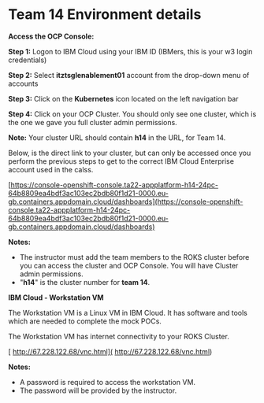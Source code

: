 # Team 14 Environment details



**Access the OCP Console:** 

**Step 1:** Logon to IBM Cloud using your IBM ID (IBMers, this is your w3 login credentials)

**Step 2:** Select **itztsglenablement01** account from the drop-down menu of accounts

**Step 3:** Click on the **Kubernetes** icon located on the left navigation bar

**Step 4:** Click on your OCP Cluster. You should only see one cluster, which is the one we gave you full cluster admin permissions. 

**Note:** Your cluster URL should contain **h14** in the URL, for Team 14. 

Below, is the direct link to your cluster, but can only be accessed once you perform the previous steps to get to the correct IBM Cloud Enterprise account used in the calss. 



[https://console-openshift-console.ta22-appplatform-h14-24pc-64b8809ea4bdf3ac103ec2bdb80f1d21-0000.eu-gb.containers.appdomain.cloud/dashboards](https://console-openshift-console.ta22-appplatform-h14-24pc-64b8809ea4bdf3ac103ec2bdb80f1d21-0000.eu-gb.containers.appdomain.cloud/dashboards)


  **Notes:** 
  
  - The instructor must add the team members to the ROKS cluster before you can access the cluster and OCP Console. You will have Cluster admin permissions.  
  - "**h14**" is the cluster number for **team 14**. 


**IBM Cloud - Workstation VM**

  The Workstation VM is a Linux VM in IBM Cloud. It has software and tools which are needed to complete the mock POCs. 
  
  The Workstation VM has internet connectivity to your ROKS Cluster. 
  
  [ http://67.228.122.68/vnc.html]( http://67.228.122.68/vnc.html)

 
  **Notes:** 
  
  - A password is required to access the workstation VM. 
  - The password will be provided by the instructor.  

